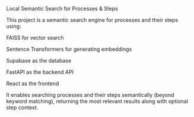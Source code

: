 Local Semantic Search for Processes & Steps

This project is a semantic search engine for processes and their steps using:

FAISS for vector search

Sentence Transformers for generating embeddings

Supabase as the database

FastAPI as the backend API

React as the frontend

It enables searching processes and their steps semantically (beyond keyword matching), returning the most relevant results along with optional step context.
